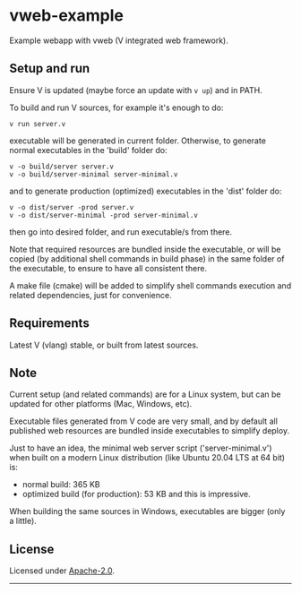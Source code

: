 # vweb-example

Example webapp with vweb (V integrated web framework).


## Setup and run

Ensure V is updated (maybe force an update with `v up`) and in PATH.

To build and run V sources, for example it's enough to do:
```
v run server.v
```
executable will be generated in current folder.
Otherwise, to generate normal executables in the 'build' folder do:
```
v -o build/server server.v
v -o build/server-minimal server-minimal.v
```
and to generate production (optimized) executables in the 'dist' folder do:
```
v -o dist/server -prod server.v
v -o dist/server-minimal -prod server-minimal.v
```
then go into desired folder, and run executable/s from there.

Note that required resources are bundled inside the executable, 
or will be copied (by additional shell commands in build phase) in the same folder of the executable, 
to ensure to have all consistent there.

A make file (cmake) will be added to simplify shell commands execution and related dependencies, 
just for convenience.


## Requirements

Latest V (vlang) stable, or built from latest sources.


## Note

Current setup (and related commands) are for a Linux system, 
but can be updated for other platforms (Mac, Windows, etc).

Executable files generated from V code are very small, 
and by default all published web resources are bundled inside executables 
to simplify deploy.

Just to have an idea, the minimal web server script ('server-minimal.v') 
when built on a modern Linux distribution (like Ubuntu 20.04 LTS at 64 bit) is:
- normal build: 365 KB
- optimized build (for production): 53 KB
and this is impressive.

When building the same sources in Windows, executables are bigger (only a little).


## License

Licensed under [Apache-2.0](./LICENSE).

----
